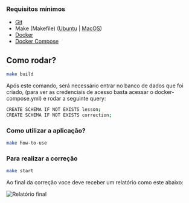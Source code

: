 
### Requisitos mínimos
- [Git](https://git-scm.com/)
- Make (Makefile) ([Ubuntu](https://askubuntu.com/questions/161104/how-do-i-install-make) | [MacOS](https://askubuntu.com/questions/161104/how-do-i-install-make))
- [Docker](https://docs.docker.com/get-docker/)
- [Docker Compose](https://docs.docker.com/compose/install/)

## Como rodar?

```sh
make build
```

Após este comando, será necessário entrar no banco de dados que foi criado, (para ver as credenciais de acesso basta acessar o docker-compose.yml) e rodar a seguinte query:

```sh
CREATE SCHEMA IF NOT EXISTS lesson;
CREATE SCHEMA IF NOT EXISTS correction;
```

### Como utilizar a aplicação?

```sh
make how-to-use
```

### Para realizar a correção
```sh
make start
```

Ao final da correção voce deve receber um relatório como este abaixo:

![Relatório final](https://i.ibb.co/hDrfq82/image.png)
